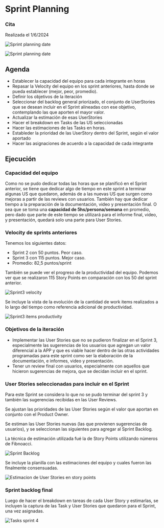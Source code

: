 # Sprint Planning

### Cita

Realizada el 1/6/2024

![Sprint planning date](img/iteracion4/planning/iteracion4-sprint-planning-cita.PNG) 

![Sprint planning date](img/iteracion4/planning/iteracion4-sprint-planning-asistencia.PNG) 

## Agenda

- Establecer la capacidad del equipo para cada integrante en horas
- Repasar la Velocity del equipo en los sprint anteriores, hasta donde se pueda establecer (mejor, peor, promedio).
- Definir los objetivos de la iteración
- Seleccionar del backlog general priorizado, el conjunto de UserStories que se desean incluir en el Sprint alineadas con ese objetivo, contemplando las que aporten el mayor valor.
- Actualizar la estimación de esas UserStories
- Hacer el breakdown en Tasks de las US seleccionadas
- Hacer las estimaciones de las Tasks en horas.
- Estableder la prioridad de las UserStory dentro del Sprint, según el valor aportado
- Hacer las asignaciones de acuerdo a la capacidad de cada integrante

## Ejecución

### Capacidad del equipo

Como no se pudo dedicar todas las horas que se planificó en el Sprint anterior, se tiene que dedicar algo de tiempo en este sprint a terminar algunas US que quedaron, además de a las nuevas US que surgen como mejoras a partir de las reviews con usuarios.
También hay que dedicar tiempo a la preparación de la documentación, video y presentación final.
O sea que se toma una **capacidad de 5hs/persona/semana** en promedio, pero dado que parte de este tiempo se utilizará para el informe final, video, y presentación, quedará solo una parte para User Stories.

### Velocity de sprints anteriores

Tenemos los siguientes datos:
- Sprint 2 con 50 puntos. Peor caso.
- Sprint 3 con 115 puntos. Mejor caso.
- Promedio: 82,5 puntos/sprint

También se puede ver el progreso de la productividad del equipo.
Podemos ver que se realizaron 115 Story Points en comparación con los 50 del sprint anterior.

![Sprint3 velocity](img/iteracion4/planning/iteracion3-sprint-velocity.PNG)

Se incluye la vista de la evolución de la cantidad de work items realizados a lo largo del tiempo como referencia adicional de productividad.

![Sprint3 items productivity](img/iteracion4/planning/iteracion4-sprint-productivity.PNG)

### Objetivos de la iteración

- Implementar las User Stories que no se pudieron finalizar en el Sprint 3, especialmente las sugerencias de los usuarios que agregan un valor diferencial a la APP y que es viable hacer dentro de las otras actividades programadas para este sprint como ser la elaboración de la documentación, e informes, video y presentación.
- Tener un review final con usuarios, especialmente con aquellos que hicieron sugerencias de mejora, que se decidan incluir en el sprint.

### User Stories seleccionadas para incluir en el Sprint

Para este Sprint se considera lo que no se pudo terminar del sprint 3 y también las sugerencias recibidas en las User Reviews.

Se ajustan las prioridades de las User Stories según el valor que aportan en conjunto con el Product Owner.

Se estiman las User Stories nuevas (las que provienen sugerencias de usuarios), y se seleccionan las siguientes para agregar al Sprint Backlog.

La técnica de estimación utilizada fué la de Story Points utilizando números de Fibnoacci.

![Sprint Backlog](img/iteracion4/planning/iteracion4-sprint-backlog.PNG) 

Se incluye la planilla con las estimaciones del equipo y cuales fueron las finalmente consensuadas.

![Estimacion de User Stories en story points](img/iteracion4/planning/iteracion4-sprint-backlog-estimations.PNG)


### Sprint backlog final

Luego de hacer el breakdown en tareas de cada User Story y estimarlas, se incluyen la captura de las Task y User Stories que quedaron para el Sprint, una vez asignadas.

![Tasks sprint 4](img/iteracion4/planning/iteracion4-sprint-backlog-tasks.PNG)